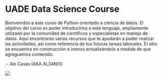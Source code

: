 # UADE Data Science Course

Bienvenidos a este curso de Python orientado a ciencia de datos.
El objetivo del curso es poder introducirlos a este lenguaje, ampliamente utilizado por la comunidad de científicos y especialistas en manejo de datos.
Aquí encontrarás varios recursos que te ayudarán a poder realizar las actividades, así como referencia de tus futuras tareas laborales.
El sitio se encuentra en construcción e iremos actualizándolo a medida de que agreguemos contenido.


.- Ale Casas (AKA AL34N!X)

![](https://www.rewisor.com/wp-content/uploads/2018/03/rick-morty-rewisor.jpg)
